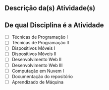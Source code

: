 ## Descrição da(s) Atividade(s)

<!-- Descreva o que a Atividade faz. -->

<!-- Se possível, adicione uma imagem ou vídeo para poder ver a atividade realizada -->

## De qual Disciplina é a Atividade

- [ ] Técnicas de Programação I
- [ ] Técnicas de Programação II
- [ ] Dispositivos Móveis I
- [ ] Dispositivos Móveis II
- [ ] Desenvolvimento Web II
- [ ] Desenvolvimento Web III
- [ ] Computação em Nuvem I
- [ ] Documentação do repositório
- [ ] Aprendizado de Máquina
